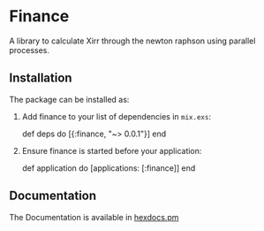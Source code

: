 # Finance

A library to calculate Xirr through the newton raphson using parallel processes.

## Installation

The package can be installed as:

  1. Add finance to your list of dependencies in `mix.exs`:

        def deps do
          [{:finance, "~> 0.0.1"}]
        end

  2. Ensure finance is started before your application:

        def application do
          [applications: [:finance]]
        end

## Documentation

 The Documentation is available in [hexdocs.pm](http://hexdocs.pm/finance/0.0.1/extra-api-reference.html)
